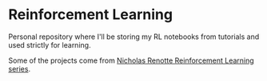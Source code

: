 # Reinforcement Learning

Personal repository where I'll be storing my RL notebooks from tutorials and used strictly for learning.

Some of the projects come from [Nicholas Renotte Reinforcement Learning series](https://www.youtube.com/watch?v=dWmJ5CXSKdw).
